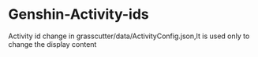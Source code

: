 # Genshin-Activity-ids
Activity id change in grasscutter/data/ActivityConfig.json,It is used only to change the display content

